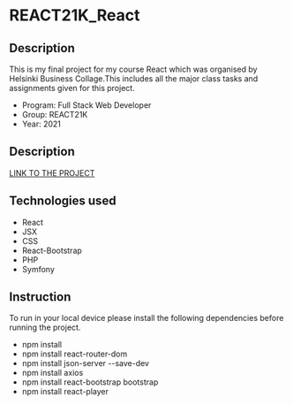 # REACT21K_React

## Description

This is my final project for my course React which was organised by Helsinki Business Collage.This includes all the major class tasks and assignments given for this project.

- Program: Full Stack Web Developer
- Group: REACT21K
- Year: 2021

## Description

[LINK TO THE PROJECT](https://sagar-aryal.github.io/recipe/)

## Technologies used

- React
- JSX
- CSS
- React-Bootstrap
- PHP
- Symfony

## Instruction
To run in your local device please install the following dependencies before running the project.
- npm install
- npm install react-router-dom
- npm install json-server --save-dev
- npm install axios
- npm install react-bootstrap bootstrap
- npm install react-player
